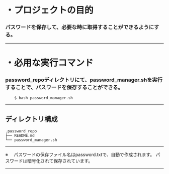 # ・プロジェクトの目的

### パスワードを保存して、必要な時に取得することができるようにする。　　

---
# ・必用な実行コマンド  

### password_repoディレクトリにて、password_manager.shを実行することで、パスワードを保存することができる。

```
    $ bash password_manager.sh
```

---
## ディレクトリ構成
```
.password_repo
├── README.md
└── password_manager.sh
```
---

※　
    パスワードの保存ファイル名はpassword.txtで、自動で作成されます。
    パスワードは暗号化されて保存されています。
    
---



